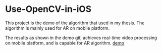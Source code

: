 # Use-OpenCV-in-iOS

This project is the demo of the algorithm that used in my thesis. The algorithm is mainly used for AR on mobile platform.

The results as shown in the demo gif, achieves real-time video processing on mobile platform, and is capable for AR algorithm.
[demo](https://github.com/SamChenzx/Use-OpenCV-in-iOS/blob/master/screen%20shot/demo.gif)
